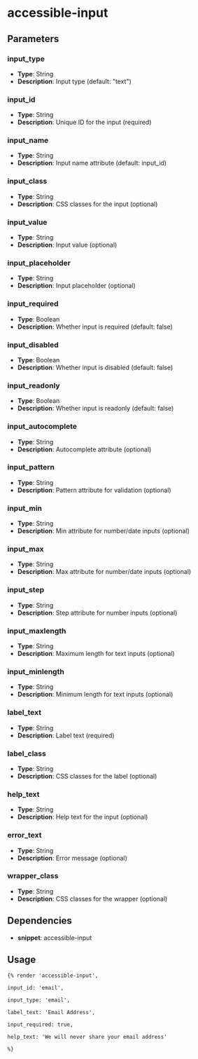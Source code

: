 # accessible-input



## Parameters


### input_type
- **Type**: String
- **Description**: Input type (default: "text")

### input_id
- **Type**: String
- **Description**: Unique ID for the input (required)

### input_name
- **Type**: String
- **Description**: Input name attribute (default: input_id)

### input_class
- **Type**: String
- **Description**: CSS classes for the input (optional)

### input_value
- **Type**: String
- **Description**: Input value (optional)

### input_placeholder
- **Type**: String
- **Description**: Input placeholder (optional)

### input_required
- **Type**: Boolean
- **Description**: Whether input is required (default: false)

### input_disabled
- **Type**: Boolean
- **Description**: Whether input is disabled (default: false)

### input_readonly
- **Type**: Boolean
- **Description**: Whether input is readonly (default: false)

### input_autocomplete
- **Type**: String
- **Description**: Autocomplete attribute (optional)

### input_pattern
- **Type**: String
- **Description**: Pattern attribute for validation (optional)

### input_min
- **Type**: String
- **Description**: Min attribute for number/date inputs (optional)

### input_max
- **Type**: String
- **Description**: Max attribute for number/date inputs (optional)

### input_step
- **Type**: String
- **Description**: Step attribute for number inputs (optional)

### input_maxlength
- **Type**: String
- **Description**: Maximum length for text inputs (optional)

### input_minlength
- **Type**: String
- **Description**: Minimum length for text inputs (optional)

### label_text
- **Type**: String
- **Description**: Label text (required)

### label_class
- **Type**: String
- **Description**: CSS classes for the label (optional)

### help_text
- **Type**: String
- **Description**: Help text for the input (optional)

### error_text
- **Type**: String
- **Description**: Error message (optional)

### wrapper_class
- **Type**: String
- **Description**: CSS classes for the wrapper (optional)


## Dependencies


- **snippet**: accessible-input


## Usage


```liquid
{% render 'accessible-input',
```

```liquid
input_id: 'email',
```

```liquid
input_type: 'email',
```

```liquid
label_text: 'Email Address',
```

```liquid
input_required: true,
```

```liquid
help_text: 'We will never share your email address'
```

```liquid
%}
```



